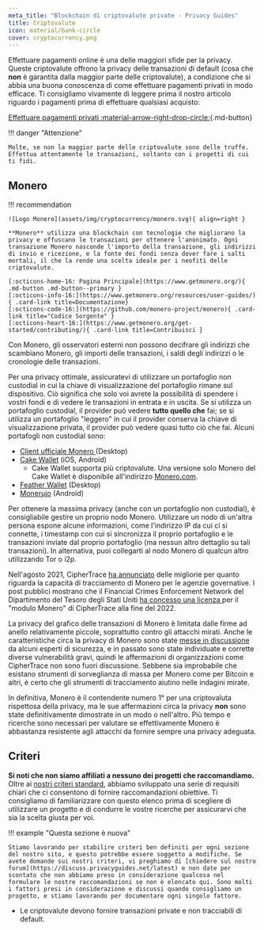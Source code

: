 ```yaml
---
meta_title: "Blockchain di criptovalute private - Privacy Guides"
title: Criptovalute
icon: material/bank-circle
cover: cryptocurrency.png
---
```


Effettuare pagamenti online è una delle maggiori sfide per la privacy. Queste criptovalute offrono la privacy delle transazioni di default (cosa che **non** è garantita dalla maggior parte delle criptovalute), a condizione che si abbia una buona conoscenza di come effettuare pagamenti privati in modo efficace. Ti consigliamo vivamente di leggere prima il nostro articolo riguardo i pagamenti prima di effettuare qualsiasi acquisto:

[Effettuare pagamenti privati :material-arrow-right-drop-circle:](advanced/payments.md ""){.md-button}

!!! danger "Attenzione"

    Molte, se non la maggior parte delle criptovalute sono delle truffe. Effettua attentamente le transazioni, soltanto con i progetti di cui ti fidi.

## Monero

!!! recommendation

    ![Logo Monero](assets/img/cryptocurrency/monero.svg){ align=right }
    
    **Monero** utilizza una blockchain con tecnologie che migliorano la privacy e offuscano le transazioni per ottenere l'anonimato. Ogni transazione Monero nasconde l'importo della transazione, gli indirizzi di invio e ricezione, e la fonte dei fondi senza dover fare i salti mortali, il che la rende una scelta ideale per i neofiti delle criptovalute.
    
    [:octicons-home-16: Pagina Principale](https://www.getmonero.org/){ .md-button .md-button--primary }
    [:octicons-info-16:](https://www.getmonero.org/resources/user-guides/){ .card-link title=Documentazione}
    [:octicons-code-16:](https://github.com/monero-project/monero){ .card-link title="Codice Sorgente" }
    [:octicons-heart-16:](https://www.getmonero.org/get-started/contributing/){ .card-link title=Contribuisci }

Con Monero, gli osservatori esterni non possono decifrare gli indirizzi che scambiano Monero, gli importi delle transazioni, i saldi degli indirizzi o le cronologie delle transazioni.

Per una privacy ottimale, assicuratevi di utilizzare un portafoglio non custodial in cui la chiave di visualizzazione del portafoglio rimane sul dispositivo. Ciò significa che solo voi avrete la possibilità di spendere i vostri fondi e di vedere le transazioni in entrata e in uscita. Se si utilizza un portafoglio custodial, il provider può vedere **tutto quello che** fai; se si utilizza un portafoglio "leggero" in cui il provider conserva la chiave di visualizzazione privata, il provider può vedere quasi tutto ciò che fai. Alcuni portafogli non custodial sono:

- [Client ufficiale Monero ](https://getmonero.org/downloads) (Desktop)
- [Cake Wallet](https://cakewallet.com/) (iOS, Android)
    - Cake Wallet supporta più criptovalute. Una versione solo Monero del Cake Wallet è disponibile all'indirizzo [Monero.com](https://monero.com/).
- [Feather Wallet](https://featherwallet.org/) (Desktop)
- [Monerujo](https://www.monerujo.io/) (Android)

Per ottenere la massima privacy (anche con un portafoglio non custodial), è consigliabile gestire un proprio nodo Monero. Utilizzare un nodo di un'altra persona espone alcune informazioni, come l'indirizzo IP da cui ci si connette, i timestamp con cui si sincronizza il proprio portafoglio e le transazioni inviate dal proprio portafoglio (ma nessun altro dettaglio su tali transazioni). In alternativa, puoi collegarti al nodo Monero di qualcun altro utilizzando Tor o i2p.

Nell'agosto 2021, CipherTrace [ha annunciato](https://ciphertrace.com/enhanced-monero-tracing/) delle migliorie per quanto riguarda la capacità di tracciamento di Monero per le agenzie governative. I post pubblici mostrano che il Financial Crimes Enforcement Network del Dipartimento del Tesoro degli Stati Uniti [ha concesso una licenza ](https://sam.gov/opp/d12cbe9afbb94ca68006d0f006d355ac/view) per il "modulo Monero" di CipherTrace alla fine del 2022.

La privacy del grafico delle transazioni di Monero è limitata dalle firme ad anello relativamente piccole, soprattutto contro gli attacchi mirati. Anche le caratteristiche circa la privacy di Monero sono state [messe in discussione](https://web.archive.org/web/20180331203053/https://www.wired.com/story/monero-privacy/) da alcuni esperti di sicurezza, e in passato sono state individuate e corrette diverse vulnerabilità gravi, quindi le affermazioni di organizzazioni come CipherTrace non sono fuori discussione. Sebbene sia improbabile che esistano strumenti di sorveglianza di massa per Monero come per Bitcoin e altri, è certo che gli strumenti di tracciamento aiutino nelle indagini mirate.

In definitiva, Monero è il contendente numero 1° per una criptovaluta rispettosa della privacy, ma le sue affermazioni circa la privacy **non** sono state definitivamente dimostrate in un modo o nell'altro. Più tempo e ricerche sono necessari per valutare se effettivamente Monero è abbastanza resistente agli attacchi da fornire sempre una privacy adeguata.

## Criteri

**Si noti che non siamo affiliati a nessuno dei progetti che raccomandiamo.** Oltre ai [ nostri criteri standard](about/criteria.md), abbiamo sviluppato una serie di requisiti chiari che ci consentono di fornire raccomandazioni obiettive. Ti consigliamo di familiarizzare con questo elenco prima di scegliere di utilizzare un progetto e di condurre le vostre ricerche per assicurarvi che sia la scelta giusta per voi.

!!! example "Questa sezione è nuova"

    Stiamo lavorando per stabilire criteri ben definiti per ogni sezione del nostro sito, e questo potrebbe essere soggetto a modifiche. Se avete domande sui nostri criteri, vi preghiamo di [chiedere sul nostro forum](https://discuss.privacyguides.net/latest) e non date per scontato che non abbiamo preso in considerazione qualcosa nel formulare le nostre raccomandazioni se non è elencato qui. Sono molti i fattori presi in considerazione e discussi quando consigliamo un progetto, e stiamo lavorando per documentare ogni singolo fattore.

- Le criptovalute devono fornire transazioni private e non tracciabili di default.
